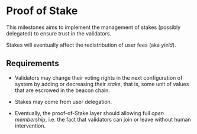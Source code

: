 # Proof of Stake

This milestones aims to implement the management of stakes (possibly delegated) to ensure trust in the validators.

Stakes will eventually affect the redistribution of user fees (aka *yield*).

## Requirements

* Validators may change their voting rights in the next configuration of system by adding or decreasing their *stake*, that is, some unit of values that are escrowed in the beacon chain.

* Stakes may come from user delegation.

* Eventually, the proof-of-Stake layer should allowing full *open membership*, i.e. the fact that validators can join or leave without human intervention.
